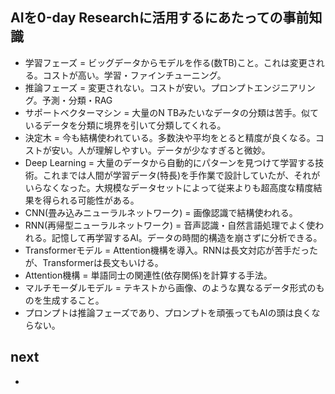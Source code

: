 ## AIを0-day Researchに活用するにあたっての事前知識

- 学習フェーズ = ビッグデータからモデルを作る(数TB)こと。これは変更される。コストが高い。学習・ファインチューニング。
- 推論フェーズ = 変更されない。コストが安い。プロンプトエンジニアリング。予測・分類・RAG
- サポートベクターマシン = 大量のN TBみたいなデータの分類は苦手。似ているデータを分類に境界を引いて分類してくれる。
- 決定木 = 今も結構使われている。多数決や平均をとると精度が良くなる。コストが安い。人が理解しやすい。データが少なすぎると微妙。
- Deep Learning = 大量のデータから自動的にパターンを見つけて学習する技術。これまでは人間が学習データ(特長)を手作業で設計していたが、それがいらなくなった。大規模なデータセットによって従来よりも超高度な精度結果を得られる可能性がある。
- CNN(畳み込みニューラルネットワーク) = 画像認識で結構使われる。
- RNN(再帰型ニューラルネットワーク) = 音声認識・自然言語処理でよく使われる。記憶して再学習するAI。データの時間的構造を崩さずに分析できる。
- Transformerモデル = Attention機構を導入。RNNは長文対応が苦手だったが、Transformerは長文もいける。
- Attention機構 = 単語同士の関連性(依存関係)を計算する手法。
- マルチモーダルモデル = テキストから画像、のような異なるデータ形式のものを生成すること。
- プロンプトは推論フェーズであり、プロンプトを頑張ってもAIの頭は良くならない。

## next
- 